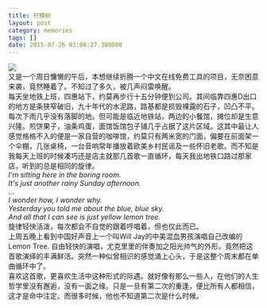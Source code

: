 ```yaml
---
title: 柠檬树
layout: post
category: memories
tags: []
date: 2015-07-26 03:08:27.380000
---
```

![]({{site.cdnurl}}/assets/yinshui/images/posts/2015/07/Lemon-Trees-1.jpg)  
又是一个周日慵懒的午后，本想继续折腾一个中文在线免费工具的项目，无奈困意来袭，竟然睡着了。不知过了多久，被几声闷雷唤醒。  
每天坐地铁上班，四惠站下，约莫再步行十五分钟便到公司。其间临靠四惠D出口的地方是条狭窄破旧，九十年代的水泥路，路基都是损毁裸露的石子，凹凸不平。每次下雨几乎没有落脚的地。但可能是临近地铁站，两边的小餐馆，摊位却是生意兴隆。煎饼果子，油条鸡蛋，面馆饭馆包子铺几乎占据了这片区域。这其中最让人感觉格格不入的便是一家自营的咖啡馆，约莫只有两米宽的门面，偏要在前面架一个伞棚，几张桌椅，一台音响常年播放着欧美乡村民谣及一些怀旧老歌。而不知是我每天上班的时候凑巧还是店主就那几首歌一直循环，每天我出地铁口路过那家店，听到的总是相同的旋律。  
	_I'm sitting here in the boring room.  
    It's just another rainy Sunday afternoon.  
    ...  
    I wonder how, I wonder why.  
	Yesterday you told me about the blue, blue sky.  
    And all that I can see is just yellow lemon tree._  
旋律轻快活泼，每次都会不自觉的跟着哼唱着，但也仅此而已。  
上周五晚上看到中国好声音上一个叫Will Jay的中美混血男孩演唱自己改编的Lemon Tree. 自由轻快的演唱，尤克里里的伴奏加之阳光帅气的外形，竟然把这首歌演绎的丰满鲜活。突然一种似曾相识的感觉涌上心头，于是这整个周末都在单曲循环中了。  
喜欢这首歌，更喜欢生活中这种形式的际遇。就好像有那么一些人，在他们的人生哲学里没有邂逅，没有一面之缘。只是一旦有第二次的重逢，便比所有人都相信，这才是命中注定。而很多时候，他也不知道第二次是什么时候。  


